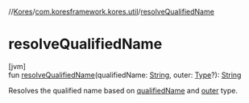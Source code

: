 //[Kores](../../index.md)/[com.koresframework.kores.util](index.md)/[resolveQualifiedName](resolve-qualified-name.md)

# resolveQualifiedName

[jvm]\
fun [resolveQualifiedName](resolve-qualified-name.md)(qualifiedName: [String](https://kotlinlang.org/api/latest/jvm/stdlib/kotlin/-string/index.html), outer: [Type](https://docs.oracle.com/javase/8/docs/api/java/lang/reflect/Type.html)?): [String](https://kotlinlang.org/api/latest/jvm/stdlib/kotlin/-string/index.html)

Resolves the qualified name based on [qualifiedName](resolve-qualified-name.md) and [outer](resolve-qualified-name.md) type.
